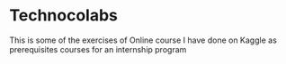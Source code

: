 # Technocolabs
This is some of the exercises of Online course I have done on Kaggle as prerequisites courses for an internship program
